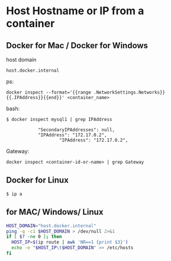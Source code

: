 # Host Hostname or IP from a container

## Docker for Mac / Docker for Windows

host domain

```
host.docker.internal
```

ps:

```
docker inspect --format='{{range .NetworkSettings.Networks}}{{.IPAddress}}{{end}}' <container_name>
```

bash:

```
$ docker inspect mysql1 | grep IPAddress

            "SecondaryIPAddresses": null,
            "IPAddress": "172.17.0.2",
                    "IPAddress": "172.17.0.2",
```

Gateway:

```
docker inspect <container-id-or-name> | grep Gateway
```

## Docker for Linux

```
$ ip a
```

## for MAC/ Windows/ Linux

```sh
HOST_DOMAIN="host.docker.internal"
ping -q -c1 $HOST_DOMAIN > /dev/null 2>&1
if [ $? -ne 0 ]; then
  HOST_IP=$(ip route | awk 'NR==1 {print $3}')
  echo -e "$HOST_IP\t$HOST_DOMAIN" >> /etc/hosts
fi
```
